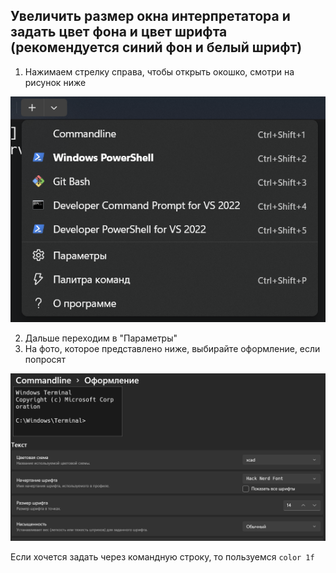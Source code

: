 ## Увеличить размер окна интерпретатора и задать цвет фона и цвет шрифта (рекомендуется синий фон и белый шрифт)

1. Нажимаем стрелку справа, чтобы открыть окошко, смотри на рисунок ниже

![img.png](images/img.png)

2. Дальше переходим в "Параметры"
3. На фото, которое представлено ниже, выбирайте оформление, если попросят

![img.png](images/img2.png)

Если хочется задать через командную строку, то пользуемся `color 1f` 